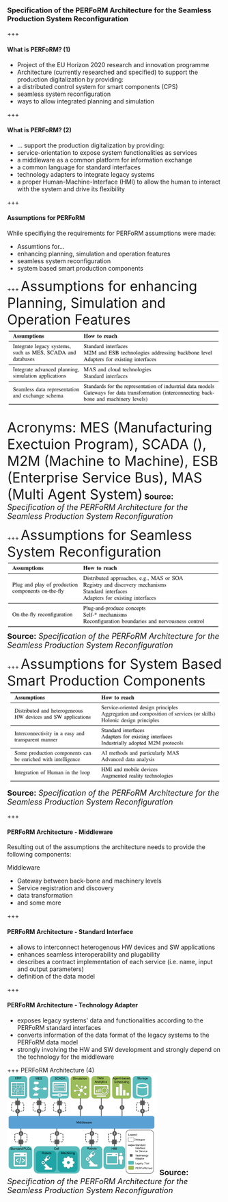 ### Specification of the PERFoRM Architecture for the Seamless Production System Reconfiguration

+++
#### What is PERFoRM? (1)
* Project of the EU Horizon 2020 research and innovation programme
* Architecture (currently researched and specified) to support the production digitalization by providing:
 * a distributed control system for smart components (CPS)
 * seamless system reconfiguration
 * ways to allow integrated planning and simulation

+++
#### What is PERFoRM? (2)
* ... support the production digitalization by providing:
 * service-orientation to expose system functionalities as services
 * a middleware as a common platform for information exchange
 * a common language for standard interfaces
 * technology adapters to integrate legacy systems
 * a proper Human-Machine-Interface (HMI) to allow the human to interact with the system and drive its flexibility  

+++
#### Assumptions for PERFoRM
While specifiying the requirements for PERFoRM assumptions were made:
* Assumtions for...
 * enhancing planning, simulation and operation features
 * seamless system reconfiguration
 * system based smart production components

+++
<font size="6">Assumptions for enhancing Planning, Simulation and Operation Features</font>
![Assumptions for enhancing Planning, Simulation and Operation Features](assets/Specification-PERFoRM/Assumptions-Enhance-Planning-Simulation-Operation-Features.png)
<font size="6"><p>Acronyms: MES (Manufacturing Exectuion Program), SCADA (), M2M (Machine to Machine), ESB (Enterprise Service Bus), MAS (Multi Agent System)</font>
<font size="4"><strong>Source:</strong> <em>Specification of the PERFoRM Architecture
for the Seamless Production System Reconfiguration</em></font>

+++
<font size="6">Assumptions for Seamless System Reconfiguration</font>
![Assumptions for Seamless System Reconfiguration](assets/Specification-PERFoRM/Assumptions-Seamless-System-Reconfiguration.png)
<font size="4"><strong>Source:</strong> <em>Specification of the PERFoRM Architecture
for the Seamless Production System Reconfiguration</em></font>

+++
<font size="6">Assumptions for System Based Smart Production Components</font>
![Assumptions for System Based Smart Production Components](assets/Specification-PERFoRM/Assumptions-System-Based-Smart-Production-Components.png)
<font size="4"><strong>Source:</strong> <em>Specification of the PERFoRM Architecture
for the Seamless Production System Reconfiguration</em></font>

<!-- +++
Distributed Control System Approaches
![Distributed Control System Approaches](assets/Specification-PERFoRM/Distributed-Control-System-Approaches.png)
<font size="4"><strong>Source:</strong> <em>Specification of the PERFoRM Architecture
for the Seamless Production System Reconfiguration</em></font>

+++
Distributed Smart Production Components
![Distributed Smart Production Components](assets/Specification-PERFoRM/Distributed-Smart-Production-Components.png)
<font size="4"><strong>Source:</strong> <em>Specification of the PERFoRM Architecture
for the Seamless Production System Reconfiguration</em></font> -->

+++
#### PERFoRM Architecture - Middleware
Resulting out of the assumptions the architecture needs to provide the following components:

Middleware
* Gateway between back-bone and machinery levels
* Service registration and discovery
* data transformation
* and some more

+++
#### PERFoRM Architecture - Standard Interface
* allows to interconnect heterogenous HW devices and SW applications
* enhances seamless interoperability and plugability
* describes a contract implementation of each service (i.e. name, input and output parameters)
* definition of the data model

+++
#### PERFoRM Architecture - Technology Adapter
* exposes legacy systems' data and functionalities according to the PERFoRM standard interfaces
* converts information of the data format of the legacy systems to the PERFoRM data model
* strongly involving the HW and SW development and strongly depend on the technology for the middleware

+++
PERFoRM Architecture (4)
<img src="assets/Specification-PERFoRM/PERFoRM-Architecture.png" width="70%" height="55%" alt="PERFoRM Architecture"/>
<font size="4"><strong>Source:</strong> <em>Specification of the PERFoRM Architecture
for the Seamless Production System Reconfiguration</em></font>
